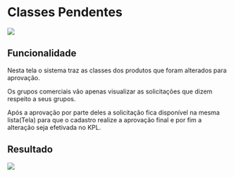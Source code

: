 # Classes Pendentes

![](http://developers.connectparts.com.br/imagens/comercialSolicatacoesClassesPendentes01.png)

## Funcionalidade

Nesta tela o sistema traz as classes dos produtos que foram alterados para aprovação.

Os grupos comerciais vão apenas visualizar as solicitações que dizem respeito a seus grupos.

Após a aprovação por parte deles a solicitação fica disponível na mesma lista\(Tela\) para que o cadastro realize a aprovação final e por fim a alteração seja efetivada no KPL.

## Resultado

![](http://developers.connectparts.com.br/imagens/comercialSolicatacoesClassesPendentes02.png)

